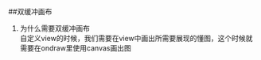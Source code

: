 ##双缓冲画布
1. 为什么需要双缓冲画布<br>
    自定义view的时候，我们需要在view中画出所需要展现的懂图，这个时候就需要在ondraw里使用canvas画出图<br>
    ```
    
    ```
